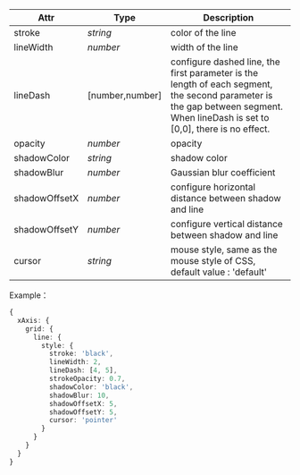 <!--line style-->

| Attr        | Type            | Description                                                                                                   |
| ------------- | --------------- | ------------------------------------------------------------------------------------------------------ |
| stroke        | _string_          | color of the line                                                                                               |
| lineWidth     | _number_          | width of the line                                                                                                   |
| lineDash      | [number,number] | configure dashed line, the first parameter is the length of each segment, the second parameter is the gap between segment. When lineDash is set to [0,0], there is no effect. |
| opacity       | _number_          | opacity                                                                                                 |
| shadowColor   | _string_          | shadow color                                                                                               |
| shadowBlur    | _number_          | Gaussian blur coefficient                                                                                           |
| shadowOffsetX | _number_          | configure horizontal distance between shadow and line                                                                               |
| shadowOffsetY | _number_          | configure vertical distance between shadow and line                                                                               |
| cursor        | _string_          | mouse style, same as the mouse style of CSS, default value : 'default'                                                           |

Example：

```ts
{
  xAxis: {
    grid: {
      line: {
        style: {
          stroke: 'black',
          lineWidth: 2,
          lineDash: [4, 5],
          strokeOpacity: 0.7,
          shadowColor: 'black',
          shadowBlur: 10,
          shadowOffsetX: 5,
          shadowOffsetY: 5,
          cursor: 'pointer'
        }
      }
    }
  }
}
```
